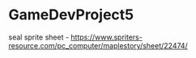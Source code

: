# GameDevProject5

seal sprite sheet - https://www.spriters-resource.com/pc_computer/maplestory/sheet/22474/
